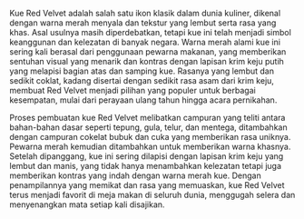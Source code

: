 Kue Red Velvet adalah salah satu ikon klasik dalam dunia kuliner, dikenal dengan warna merah menyala dan tekstur yang lembut serta rasa yang khas. Asal usulnya masih diperdebatkan, tetapi kue ini telah menjadi simbol keanggunan dan kelezatan di banyak negara. Warna merah alami kue ini sering kali berasal dari penggunaan pewarna makanan, yang memberikan sentuhan visual yang menarik dan kontras dengan lapisan krim keju putih yang melapisi bagian atas dan samping kue. Rasanya yang lembut dan sedikit coklat, kadang disertai dengan sedikit rasa asam dari krim keju, membuat Red Velvet menjadi pilihan yang populer untuk berbagai kesempatan, mulai dari perayaan ulang tahun hingga acara pernikahan.

Proses pembuatan kue Red Velvet melibatkan campuran yang teliti antara bahan-bahan dasar seperti tepung, gula, telur, dan mentega, ditambahkan dengan campuran cokelat bubuk dan cuka yang memberikan rasa uniknya. Pewarna merah kemudian ditambahkan untuk memberikan warna khasnya. Setelah dipanggang, kue ini sering dilapisi dengan lapisan krim keju yang lembut dan manis, yang tidak hanya menambahkan kelezatan tetapi juga memberikan kontras yang indah dengan warna merah kue. Dengan penampilannya yang memikat dan rasa yang memuaskan, kue Red Velvet terus menjadi favorit di meja makan di seluruh dunia, menggugah selera dan menyenangkan mata setiap kali disajikan.